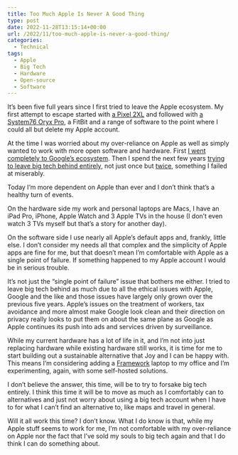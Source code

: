 ```yaml
---
title: Too Much Apple Is Never A Good Thing
type: post
date: 2022-11-28T13:15:14+00:00
url: /2022/11/too-much-apple-is-never-a-good-thing/
categories:
  - Technical
tags:
  - Apple
  - Big Tech
  - Hardware
  - Open-source
  - Software
---
```


It’s been five full years since I first tried to leave the Apple ecosystem. My first attempt to escape started with [a Pixel 2XL][1] and followed with [a System76 Oryx Pro][2], a FitBit and a range of software to the point where I could all but delete my Apple account.

At the time I was worried about my over-reliance on Apple as well as simply wanted to work with more open software and hardware. First [I went completely to Google’s ecosystem][3]. Then I spend the next few years [trying to leave big tech behind entirely][4], not just once but [twice][5], something I failed at miserably.

Today I’m more dependent on Apple than ever and I don’t think that’s a healthy turn of events.

On the hardware side my work and personal laptops are Macs, I have an iPad Pro, iPhone, Apple Watch and 3 Apple TVs in the house (I don’t even watch 3 TVs myself but that’s a story for another day).

On the software side I use nearly all Apple’s default apps and, frankly, little else. I don’t consider my needs all that complex and the simplicity of Apple apps are fine for me, but that doesn’t mean I’m comfortable with Apple as a single point of failure. If something happened to my Apple account I would be in serious trouble.

It’s not just the “single point of failure” issue that bothers me either. I tried to leave big tech behind as much due to all the ethical issues with Apple, Google and the like and those issues have largely only grown over the previous five years. Apple’s issues on the treatment of workers, tax avoidance and more almost make Google look clean and their direction on privacy really looks to put them on about the same plane as Google as Apple continues its push into ads and services driven by surveillance.

While my current hardware has a lot of life in it, and I’m not into just replacing hardware while existing hardware still works, it is time for me to start building out a sustainable alternative that Joy and I can be happy with. This means I’m considering adding a [Framework][6] laptop to my office and I’m experimenting, again, with some self-hosted solutions.

I don’t believe the answer, this time, will be to try to forsake big tech entirely. I think this time it will be to move as much as I comfortably can to alternatives and just not worry about using a big tech account when I have to for what I can’t find an alternative to, like maps and travel in general.

Will it all work this time? I don’t know. What I do know is that, while my Apple stuff seems to work for me, I’m not comfortable with my over-reliance on Apple nor the fact that I’ve sold my souls to big tech again and that I do think I can do something about.

 [1]: /2017/12/pixel-2-xl-vs-iphone-8-a-week-of-using-both/
 [2]: /2018/09/from-mac-to-linux-first-impressions-on-a-major-workflow-shift/
 [3]: /2017/12/from-apple-to-google-and-more-my-adventure-in-escaping-the-apple-ecosystem/
 [4]: /2019/09/leaving-big-tech-ecosystems-behind/
 [5]: /2020/04/leaving-big-tech-behind-take-2/
 [6]: https://frame.work/